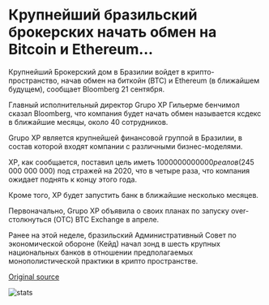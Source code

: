 # Крупнейший бразильский брокерских начать обмен на Bitcoin и Ethereum...

Крупнейший Брокерский дом в Бразилии войдет в крипто-пространство, начав обмен на биткойн (BTC) и Ethereum (в ближайшем будущем), сообщает Bloomberg 21 сентября.

Главный исполнительный директор Grupo XP Гильерме бенчимол сказал Bloomberg, что компания будет начать обмен называется ксдекс в ближайшие месяцы, около 40 сотрудников.

Grupo XP является крупнейшей финансовой группой в Бразилии, в состав которой входят компании с различными бизнес-моделями.

XP, как сообщается, поставил цель иметь $1 000 000 000 000 реалов ($245 000 000 000) под стражей на 2020, что в четыре раза, что компания ожидает поднять к концу этого года.

Кроме того, XP будет запустить банк в ближайшие несколько месяцев.

Первоначально, Grupo XP объявила о своих планах по запуску over-столкнуться (OTC) BTC Exchange в апреле.

Ранее на этой неделе, бразильский Административный Совет по экономической обороне (Кейд) начал зонд в шесть крупных национальных банков в отношении предполагаемых монополистической практики в крипто пространстве.

[Original source](https://cointelegraph.com/news/largest-brazilian-brokerage-to-launch-exchange-for-bitcoin-and-ethereum)

![stats](https://c.statcounter.com/11760860/0/a89fa40b/1/ "stats")
